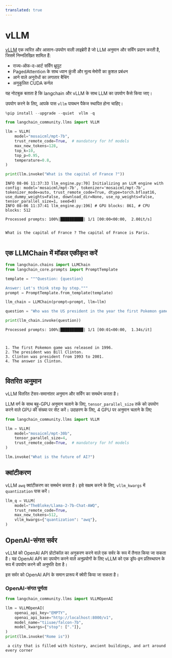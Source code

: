 ```yaml
---
translated: true
---
```


# vLLM

[vLLM](https://vllm.readthedocs.io/en/latest/index.html) एक त्वरित और आसान-उपयोग वाली लाइब्रेरी है जो LLM अनुमान और सर्विंग प्रदान करती है, जिसमें निम्नलिखित शामिल हैं:

* राज्य-ऑफ-द-आर्ट सर्विंग थ्रूपुट
* PagedAttention के साथ ध्यान कुंजी और मूल्य मेमोरी का कुशल प्रबंधन
* आने वाले अनुरोधों का लगातार बैचिंग
* अनुकूलित CUDA कर्नल

यह नोटबुक बताता है कि langchain और vLLM के साथ LLM का उपयोग कैसे किया जाए।

उपयोग करने के लिए, आपके पास `vllm` पायथन पैकेज स्थापित होना चाहिए।

```python
%pip install --upgrade --quiet  vllm -q
```

```python
from langchain_community.llms import VLLM

llm = VLLM(
    model="mosaicml/mpt-7b",
    trust_remote_code=True,  # mandatory for hf models
    max_new_tokens=128,
    top_k=10,
    top_p=0.95,
    temperature=0.8,
)

print(llm.invoke("What is the capital of France ?"))
```

```output
INFO 08-06 11:37:33 llm_engine.py:70] Initializing an LLM engine with config: model='mosaicml/mpt-7b', tokenizer='mosaicml/mpt-7b', tokenizer_mode=auto, trust_remote_code=True, dtype=torch.bfloat16, use_dummy_weights=False, download_dir=None, use_np_weights=False, tensor_parallel_size=1, seed=0)
INFO 08-06 11:37:41 llm_engine.py:196] # GPU blocks: 861, # CPU blocks: 512

Processed prompts: 100%|██████████| 1/1 [00:00<00:00,  2.00it/s]


What is the capital of France ? The capital of France is Paris.


```

## एक LLMChain में मॉडल एकीकृत करें

```python
from langchain.chains import LLMChain
from langchain_core.prompts import PromptTemplate

template = """Question: {question}

Answer: Let's think step by step."""
prompt = PromptTemplate.from_template(template)

llm_chain = LLMChain(prompt=prompt, llm=llm)

question = "Who was the US president in the year the first Pokemon game was released?"

print(llm_chain.invoke(question))
```

```output
Processed prompts: 100%|██████████| 1/1 [00:01<00:00,  1.34s/it]



1. The first Pokemon game was released in 1996.
2. The president was Bill Clinton.
3. Clinton was president from 1993 to 2001.
4. The answer is Clinton.


```

## वितरित अनुमान

vLLM वितरित टेंसर-समानांतर अनुमान और सर्विंग का समर्थन करता है।

LLM वर्ग के साथ बहु-GPU अनुमान चलाने के लिए, `tensor_parallel_size` तर्क को उपयोग करने वाले GPU की संख्या पर सेट करें। उदाहरण के लिए, 4 GPU पर अनुमान चलाने के लिए

```python
from langchain_community.llms import VLLM

llm = VLLM(
    model="mosaicml/mpt-30b",
    tensor_parallel_size=4,
    trust_remote_code=True,  # mandatory for hf models
)

llm.invoke("What is the future of AI?")
```

## क्वांटीकरण

vLLM `awq` क्वांटीकरण का समर्थन करता है। इसे सक्षम करने के लिए, `vllm_kwargs` में `quantization` पास करें।

```python
llm_q = VLLM(
    model="TheBloke/Llama-2-7b-Chat-AWQ",
    trust_remote_code=True,
    max_new_tokens=512,
    vllm_kwargs={"quantization": "awq"},
)
```

## OpenAI-संगत सर्वर

vLLM को OpenAI API प्रोटोकॉल का अनुकरण करने वाले एक सर्वर के रूप में तैनात किया जा सकता है। यह OpenAI API का उपयोग करने वाले अनुप्रयोगों के लिए vLLM को एक ड्रॉप-इन प्रतिस्थापन के रूप में उपयोग करने की अनुमति देता है।

इस सर्वर को OpenAI API के समान प्रारूप में क्वेरी किया जा सकता है।

### OpenAI-संगत पूर्णता

```python
from langchain_community.llms import VLLMOpenAI

llm = VLLMOpenAI(
    openai_api_key="EMPTY",
    openai_api_base="http://localhost:8000/v1",
    model_name="tiiuae/falcon-7b",
    model_kwargs={"stop": ["."]},
)
print(llm.invoke("Rome is"))
```

```output
 a city that is filled with history, ancient buildings, and art around every corner
```
